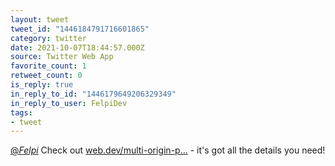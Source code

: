 ```yaml
---
layout: tweet
tweet_id: "1446184791716601865"
category: twitter
date: 2021-10-07T18:44:57.000Z
source: Twitter Web App
favorite_count: 1
retweet_count: 0
is_reply: true
in_reply_to_id: "1446179649206329349"
in_reply_to_user: FelpiDev
tags:
- tweet
---
```


[@_Felpi_](https://twitter.com/@_Felpi_) Check out [web.dev/multi-origin-p…](https://web.dev/multi-origin-pwas/) - it's got all the details you need!
